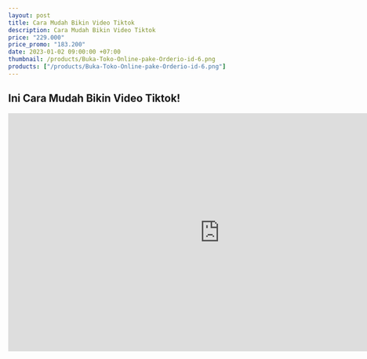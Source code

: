 ```yaml
---
layout: post
title: Cara Mudah Bikin Video Tiktok
description: Cara Mudah Bikin Video Tiktok
price: "229.000"
price_promo: "183.200"
date: 2023-01-02 09:00:00 +07:00
thumbnail: /products/Buka-Toko-Online-pake-Orderio-id-6.png
products: ["/products/Buka-Toko-Online-pake-Orderio-id-6.png"]
---
```


## Ini Cara Mudah Bikin Video Tiktok! ##

<center><iframe width="862" height="485" src="https://www.youtube.com/embed/vYIQL-FIu_k?controls=0" title="YouTube video player" frameborder="0" allow="accelerometer; autoplay; clipboard-write; encrypted-media; gyroscope; picture-in-picture; web-share" allowfullscreen></iframe></center>
